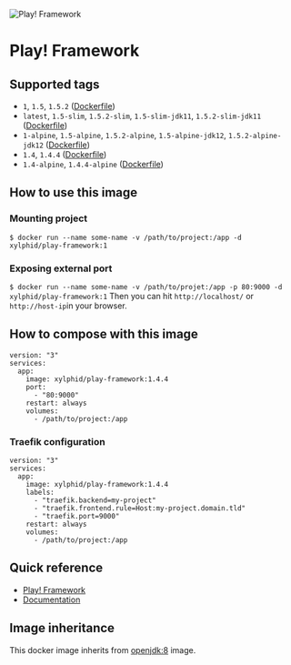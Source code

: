 ![Play! Framework](https://www.playframework.com/assets/images/logos/play_full_color.png)

# Play! Framework

## Supported tags

* `1`, `1.5`, `1.5.2` ([Dockerfile](https://github.com/xylphid/docker-play/blob/master/1/5/Dockerfile))
* `latest`, `1.5-slim`, `1.5.2-slim`, `1.5-slim-jdk11`, `1.5.2-slim-jdk11` ([Dockerfile](https://github.com/xylphid/docker-play/blob/master/1/5-slim/Dockerfile))
* `1-alpine`, `1.5-alpine`, `1.5.2-alpine`, `1.5-alpine-jdk12`, `1.5.2-alpine-jdk12` ([Dockerfile](https://github.com/xylphid/docker-play/blob/master/1/5-alpine/Dockerfile))
* `1.4`, `1.4.4` ([Dockerfile](https://github.com/xylphid/docker-play/blob/master/1/4/Dockerfile))
* `1.4-alpine`, `1.4.4-alpine` ([Dockerfile](https://github.com/xylphid/docker-play/blob/master/1/4-alpine/Dockerfile))

## How to use this image

### Mounting project

`$ docker run --name some-name -v /path/to/project:/app -d xylphid/play-framework:1`

### Exposing external port

`$ docker run --name some-name -v /path/to/projet:/app -p 80:9000 -d xylphid/play-framework:1`
Then you can hit `http://localhost/` or `http://host-ip`in your browser.

## How to compose with this image

    version: "3"
    services:
      app:
        image: xylphid/play-framework:1.4.4
        port:
          - "80:9000"
        restart: always
        volumes:
          - /path/to/project:/app

### Traefik configuration

    version: "3"
    services:
      app:
        image: xylphid/play-framework:1.4.4
        labels:
          - "traefik.backend=my-project"
          - "traefik.frontend.rule=Host:my-project.domain.tld"
          - "traefik.port=9000"
        restart: always
        volumes:
          - /path/to/project:/app

## Quick reference

* [Play! Framework](https://www.playframework.com/)
* [Documentation](https://www.playframework.com/documentation/1.4.x/home)

## Image inheritance

This docker image inherits from [openjdk:8](https://hub.docker.com/_/openjdk/) image.